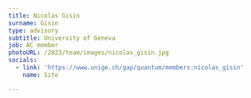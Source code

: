 ```yaml
---
title: Nicolas Gisin
surname: Gisin
type: advisory
subtitle: University of Geneva
job: AC member
photoURL: /2023/team/images/nicolas_gisin.jpg
socials:
  - link: 'https://www.unige.ch/gap/quantum/members:nicolas_gisin'
    name: Site

---
```

